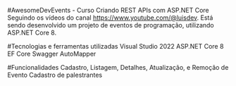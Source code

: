 #AwesomeDevEvents - Curso Criando REST APIs com ASP.NET Core 
Seguindo os vídeos do canal https://www.youtube.com/@luisdev.
Está sendo desenvolvido um projeto de eventos de programação, utilizando ASP.NET Core 8.

#Tecnologias e ferramentas utilizadas
Visual Studio 2022
ASP.NET Core 8
EF Core
Swagger
AutoMapper

#Funcionalidades
Cadastro, Listagem, Detalhes, Atualização, e Remoção de Evento
Cadastro de palestrantes